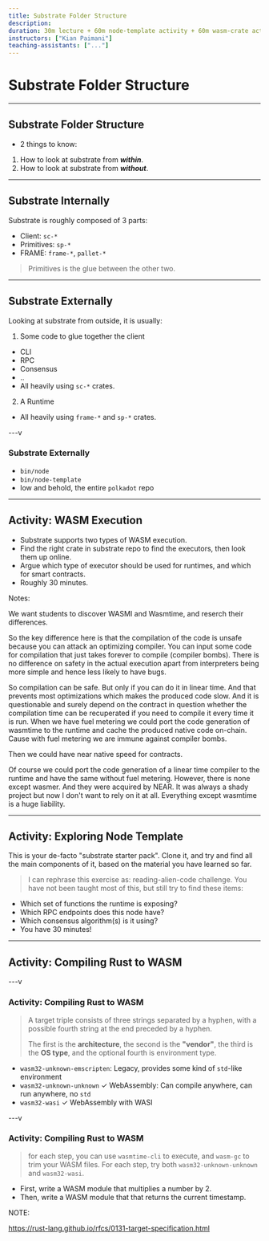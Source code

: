 ```yaml
---
title: Substrate Folder Structure
description:
duration: 30m lecture + 60m node-template activity + 60m wasm-crate activity
instructors: ["Kian Paimani"]
teaching-assistants: ["..."]
---
```


# Substrate Folder Structure

<widget-speaker name="Kian Paimani" position="FRAME/Staking Engineer" image="../../../assets/img/0-Shared/people/kian.png" github="kianenigma" twitter="kianenigma"></widget-speaker>

---

## Substrate Folder Structure

* 2 things to know:

1. How to look at substrate from ***within***.
2. How to look at substrate from ***without***.

---

## Substrate Internally

Substrate is roughly composed of 3 parts:

* Client: `sc-*`
* Primitives: `sp-*`
* FRAME: `frame-*`, `pallet-*`

> Primitives is the glue between the other two.

---

## Substrate Externally

Looking at substrate from outside, it is usually:

1. Some code to glue together the client
  * CLI
  * RPC
  * Consensus
  * ..
  * All heavily using `sc-*` crates.
2. A Runtime
  * All heavily using `frame-*` and `sp-*` crates.

---v

### Substrate Externally

* `bin/node`
* `bin/node-template`
* low and behold, the entire `polkadot` repo

---

## Activity: WASM Execution

* Substrate supports two types of WASM execution.
* Find the right crate in substrate repo to find the executors, then look them up online.
* Argue which type of executor should be used for runtimes, and which for smart contracts.
* Roughly 30 minutes.

Notes:

We want students to discover WASMI and Wasmtime, and reserch their differences.

So the key difference here is that the compilation of the code is unsafe because you can attack an
optimizing compiler. You can input some code for compilation that just takes forever to compile
(compiler bombs). There is no difference on safety in the actual execution apart from interpreters
being more simple and hence less likely to have bugs.

So compilation can be safe. But only if you can do it in linear time. And that prevents most
optimizations which makes the produced code slow. And it is questionable and surely depend on the
contract in question whether the compilation time can be recuperated if you need to compile it every
time it is run. When we have fuel metering we could port the code generation of wasmtime to the
runtime and cache the produced native code on-chain. Cause with fuel metering we are immune against
compiler bombs.

Then we could have near native speed for contracts.

Of course we could port the code generation of a linear time compiler to the runtime and have the
same without fuel metering. However, there is none except wasmer. And they were acquired by NEAR. It
was always a shady project but now I don't want to rely on it at all. Everything except wasmtime is
a huge liability.

---

## Activity: Exploring Node Template

This is your de-facto "substrate starter pack". Clone it, and try and find all the main components
of it, based on the material you have learned so far.

> I can rephrase this exercise as: reading-alien-code challenge. You have not been taught most of this, but still try to find these items:

* Which set of functions the runtime is exposing?
* Which RPC endpoints does this node have?
* Which consensus algorithm(s) is it using?
* You have 30 minutes!


---

## Activity: Compiling Rust to WASM

---v

### Activity: Compiling Rust to WASM

> A target triple consists of three strings separated by a hyphen, with a possible fourth string at the end preceded by a hyphen.
>
> The first is the **architecture**, the second is the **"vendor"**, the third is the **OS type**, and the optional fourth is environment type.

* `wasm32-unknown-emscripten`: Legacy, provides some kind of `std`-like environment
* `wasm32-unknown-unknown`	✓	WebAssembly: Can compile anywhere, can run anywhere, no `std`
* `wasm32-wasi`	✓	WebAssembly with WASI

---v

### Activity: Compiling Rust to WASM

> for each step, you can use `wasmtime-cli` to execute, and `wasm-gc` to trim your WASM files. For each step, try both `wasm32-unknown-unknown` and `wasm32-wasi`.

* First, write a WASM module that multiplies a number by 2.
* Then, write a WASM module that that returns the current timestamp.


NOTE:

https://rust-lang.github.io/rfcs/0131-target-specification.html
